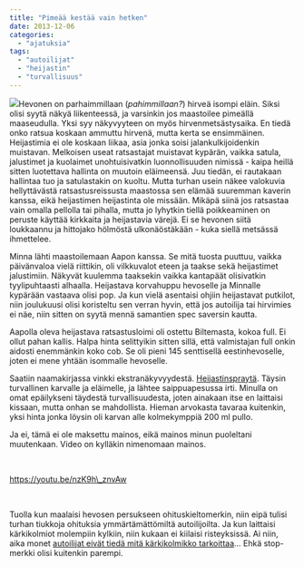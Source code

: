 ```yaml
---
title: "Pimeää kestää vain hetken"
date: 2013-12-06
categories: 
  - "ajatuksia"
tags: 
  - "autoilijat"
  - "heijastin"
  - "turvallisuus"
---
```


![](images/IMG_1167-196x300.jpg)Hevonen on parhaimmillaan (_pahimmillaan?_) hirveä isompi eläin. Siksi olisi syytä näkyä liikenteessä, ja varsinkin jos maastoilee pimeällä maaseudulla. Yksi syy näkyvyyteen on myös hirvenmetsästysaika. En tiedä onko ratsua koskaan ammuttu hirvenä, mutta kerta se ensimmäinen. Heijastimia ei ole koskaan liikaa, asia jonka soisi jalankulkijoidenkin muistavan. Melkoisen useat ratsastajat muistavat kypärän, vaikka satula, jalustimet ja kuolaimet unohtuisivatkin luonnollisuuden nimissä - kaipa heillä sitten luotettava hallinta on muutoin eläimeensä. Juu tiedän, ei rautakaan hallintaa tuo ja satulastakin on kuoltu. Mutta turhan usein näkee valokuvia hellyttävästä ratsastusreissusta maastossa sen elämää suuremman kaverin kanssa, eikä heijastimen heijastinta ole missään. Mikäpä siinä jos ratsastaa vain omalla pellolla tai pihalla, mutta jo lyhytkin tiellä poikkeaminen on peruste käyttää kirkkaita ja heijastavia värejä. Ei se hevonen siitä loukkaannu ja hittojako hölmöstä ulkonäöstäkään - kuka siellä metsässä ihmettelee.

<!--more-->

Minna lähti maastoilemaan Aapon kanssa. Se mitä tuosta puuttuu, vaikka päivänvaloa vielä riittikin, oli vilkkuvalot eteen ja taakse sekä heijastimet jalustimiin. Näkyvät kuulemma taaksekin vaikka kantapäät olisivatkin tyylipuhtaasti alhaalla. Heijastava korvahuppu hevoselle ja Minnalle kypärään vastaava olisi pop. Ja kun vielä asentaisi ohjiin heijastavat putkilot, niin joulukuusi olisi koristeltu sen verran hyvin, että jos autoilija tai hirvimies ei näe, niin sitten on syytä mennä samantien spec saversin kautta.

Aapolla oleva heijastava ratsastusloimi oli ostettu Biltemasta, kokoa full. Ei ollut pahan kallis. Halpa hinta selittyikin sitten sillä, että valmistajan full onkin aidosti enemmänkin koko cob. Se oli pieni 145 senttisellä eestinhevoselle, joten ei mene yhtään isommalle hevoselle.

Saatiin naamakirjassa vinkki ekstranäkyvyydestä. [Heijastinspraytä](http://albedo100.fi/produkter/horse_and_pets/hp_reflective_spray.html). Täysin turvallinen karvalle ja eläimelle, ja lähtee saippuapesussa irti. Minulla on omat epäilykseni täydestä turvallisuudesta, joten ainakaan itse en laittaisi kissaan, mutta onhan se mahdollista. Hieman arvokasta tavaraa kuitenkin, yksi hinta jonka löysin oli karvan alle kolmekymppiä 200 ml pullo.

Ja ei, tämä ei ole maksettu mainos, eikä mainos minun puoleltani muutenkaan. Video on kylläkin nimenomaan mainos.

 

https://youtu.be/nzK9h\_znvAw

 

Tuolla kun maalaisi hevosen persukseen ohituskieltomerkin, niin eipä tulisi turhan tiukkoja ohituksia ymmärtämättömiltä autoilijoilta. Ja kun laittaisi kärkikolmiot molempiin kylkiin, niin kukaan ei kiilaisi risteyksissä. Ai niin, aika monet [autoilijat eivät tiedä mitä kärkikolmikko tarkoittaa](http://www.iltasanomat.fi/autot/art-1288622570103.html)... Ehkä stop-merkki olisi kuitenkin parempi.
